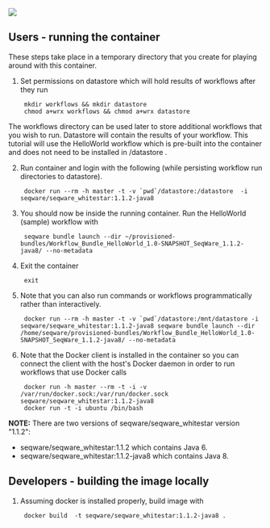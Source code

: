 [![](https://badge.imagelayers.io/seqware/seqware_whitestar:latest.svg)](https://imagelayers.io/?images=seqware/seqware_full:latest 'Get your own badge on imagelayers.io')

## Users - running the container

These steps take place in a temporary directory that you create for playing around with this container.

1. Set permissions on datastore which will hold results of workflows after they run

        mkdir workflows && mkdir datastore
        chmod a+wrx workflows && chmod a+wrx datastore

The workflows directory can be used later to store additional workflows that you wish to run. Datastore will contain the results of your workflow. This tutorial will use the HelloWorld workflow which is pre-built into the container and does not need to be installed in /datastore .

2. Run container and login with the following (while persisting workflow run directories to datastore).

        docker run --rm -h master -t -v `pwd`/datastore:/datastore  -i seqware/seqware_whitestar:1.1.2-java8

3. You should now be inside the running container. Run the HelloWorld (sample) workflow with

        seqware bundle launch --dir ~/provisioned-bundles/Workflow_Bundle_HelloWorld_1.0-SNAPSHOT_SeqWare_1.1.2-java8/ --no-metadata

4. Exit the container

        exit

5. Note that you can also run commands or workflows programmatically rather than interactively.

        docker run --rm -h master -t -v `pwd`/datastore:/mnt/datastore -i seqware/seqware_whitestar:1.1.2-java8 seqware bundle launch --dir /home/seqware/provisioned-bundles/Workflow_Bundle_HelloWorld_1.0-SNAPSHOT_SeqWare_1.1.2-java8/ --no-metadata

6. Note that the Docker client is installed in the container so you can connect the client with the host's Docker daemon in order to run workflows that use Docker calls

        docker run -h master --rm -t -i -v /var/run/docker.sock:/var/run/docker.sock seqware/seqware_whitestar:1.1.2-java8
        docker run -t -i ubuntu /bin/bash

**NOTE:** There are two versions of seqware/seqware_whitestar version "1.1.2":
  - seqware/seqware_whitestar:1.1.2 which contains Java 6.
  - seqware/seqware_whitestar:1.1.2-java8 which contains Java 8.

## Developers - building the image locally

1. Assuming docker is installed properly, build image with

        docker build  -t seqware/seqware_whitestar:1.1.2-java8 .
